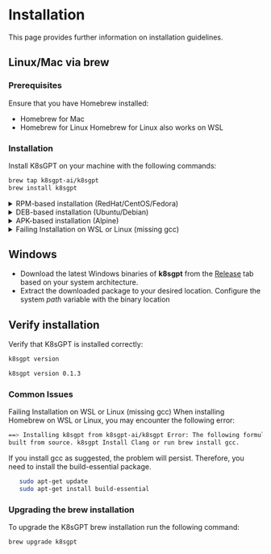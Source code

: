 # Installation

This page provides further information on installation guidelines.

## Linux/Mac via brew

### Prerequisites

Ensure that you have Homebrew installed:

- Homebrew for Mac
- Homebrew for Linux
Homebrew for Linux also works on WSL

### Installation

Install K8sGPT on your machine with the following commands:

```bash
brew tap k8sgpt-ai/k8sgpt
brew install k8sgpt
```

<details>
  <summary>RPM-based installation (RedHat/CentOS/Fedora)</summary>

  **32 bit:**
  <!---x-release-please-start-version-->
  ```
  curl -LO https://github.com/k8sgpt-ai/k8sgpt/releases/download/v0.2.1/k8sgpt_386.rpm
  sudo rpm -ivh k8sgpt_386.rpm
  ```
  <!---x-release-please-end-->

  **64 bit:**
 
  <!---x-release-please-start-version-->
  ```
  curl -LO https://github.com/k8sgpt-ai/k8sgpt/releases/download/v0.2.1/k8sgpt_amd64.rpm
  sudo rpm -ivh -i k8sgpt_amd64.rpm
  ```
  <!---x-release-please-end-->
</details>

<details>
  <summary>DEB-based installation (Ubuntu/Debian)</summary>

  **32 bit:**
  <!---x-release-please-start-version-->
  ```
  curl -LO https://github.com/k8sgpt-ai/k8sgpt/releases/download/v0.2.1/k8sgpt_386.deb
  sudo dpkg -i k8sgpt_386.deb
  ```
  <!---x-release-please-end-->
  **64 bit:**
 
  <!---x-release-please-start-version-->
  ```
  curl -LO https://github.com/k8sgpt-ai/k8sgpt/releases/download/v0.2.1/k8sgpt_amd64.deb
  sudo dpkg -i k8sgpt_amd64.deb
  ```
  <!---x-release-please-end-->
</details>

<details>

  <summary>APK-based installation (Alpine)</summary>

  **32 bit:**
  <!---x-release-please-start-version-->
  ```
  curl -LO https://github.com/k8sgpt-ai/k8sgpt/releases/download/v0.2.1/k8sgpt_386.apk
  apk add k8sgpt_386.apk
  ```
  <!---x-release-please-end-->
  **64 bit:**
  <!---x-release-please-start-version-->
  ```
  curl -LO https://github.com/k8sgpt-ai/k8sgpt/releases/download/v0.2.1/k8sgpt_amd64.apk
  apk add k8sgpt_amd64.apk
  ```
  <!---x-release-please-end-->x
</details>

<details>
  <summary>Failing Installation on WSL or Linux (missing gcc)</summary>
  When installing Homebrew on WSL or Linux, you may encounter the following error:

  ```
  ==> Installing k8sgpt from k8sgpt-ai/k8sgpt Error: The following formula cannot be installed from a bottle and must be 
  built from the source. k8sgpt Install Clang or run brew install gcc.
  ```

If you install gcc as suggested, the problem will persist. Therefore, you need to install the build-essential package.
  ```
     sudo apt-get update
     sudo apt-get install build-essential
  ```
</details>

## Windows

* Download the latest Windows binaries of **k8sgpt** from the [Release](https://github.com/k8sgpt-ai/k8sgpt/releases) 
  tab based on your system architecture.
* Extract the downloaded package to your desired location. Configure the system *path* variable with the binary location

## Verify installation

Verify that K8sGPT is installed correctly:

```bash
k8sgpt version

k8sgpt version 0.1.3
```

### Common Issues

Failing Installation on WSL or Linux (missing gcc)
When installing Homebrew on WSL or Linux, you may encounter the following error:

```bash
==> Installing k8sgpt from k8sgpt-ai/k8sgpt Error: The following formula cannot be installed from bottle and must be 
built from source. k8sgpt Install Clang or run brew install gcc.
```

If you install gcc as suggested, the problem will persist. Therefore, you need to install the build-essential package.

```bash
   sudo apt-get update
   sudo apt-get install build-essential
```

### Upgrading the brew installation

To upgrade the K8sGPT brew installation run the following command:

```bash
brew upgrade k8sgpt
```
